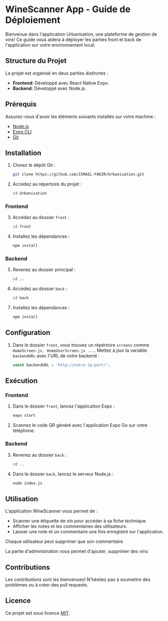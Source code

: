 # WineScanner App - Guide de Déploiement

Bienvenue dans l'application Urbanisation, une plateforme de gestion de vins! Ce guide vous aidera à déployer les parties front et back de l'application sur votre environnement local.

## Structure du Projet

Le projet est organisé en deux parties distinctes :
- **Frontend**: Développé avec React Native Expo.
- **Backend**: Développé avec Node.js.

## Prérequis

Assurez-vous d'avoir les éléments suivants installés sur votre machine :

- [Node.js](https://nodejs.org/)
- [Expo CLI](https://docs.expo.dev/get-started/installation/)
- [Git](https://git-scm.com/)

## Installation

1. Clonez le dépôt Git :

    ```bash
    git clone https://github.com/ISMAIL-FAKIR/Urbanisation.git
    ```

2. Accédez au répertoire du projet :

    ```bash
    cd Urbanisation
    ```

### Frontend

3. Accédez au dossier `front` :

    ```bash
    cd front
    ```

4. Installez les dépendances :

    ```bash
    npm install
    ```

### Backend

5. Revenez au dossier principal :

    ```bash
    cd ..
    ```

6. Accédez au dossier `back` :

    ```bash
    cd back
    ```

7. Installez les dépendances :

    ```bash
    npm install
    ```

## Configuration

1. Dans le dossier `front`, vous trouvez un répértoire `screens` comme `HomeScreen.js, HomeUserScreen.js ...`. Mettez à jour la variable `backendURL` avec l'URL de votre backend :

    ```javascript
    const backendURL = 'http://votre-ip:port/';
    ```

## Exécution

### Frontend

1. Dans le dossier `front`, lancez l'application Expo :

    ```bash
    expo start
    ```

2. Scannez le code QR généré avec l'application Expo Go sur votre téléphone.

### Backend

3. Revenez au dossier `back` :

    ```bash
    cd ..
    ```

4. Dans le dossier `back`, lancez le serveur Node.js :

    ```bash
    node index.js
    ```

## Utilisation

L'application WineScanner vous permet de :
- Scanner une étiquette de vin pour accéder à sa fiche technique.
- Afficher les notes et les commentaires des utilisateurs.
- Laisser une note et un commentaire une fois enregistré sur l'application.

Chaque utilisateur peut supprimer que son commentaire 

La partie d'administration vous permet d'ajouter, supprimer des vins

## Contributions

Les contributions sont les bienvenues! N'hésitez pas à soumettre des problèmes ou à créer des pull requests.

## Licence

Ce projet est sous licence [MIT](LICENSE).
